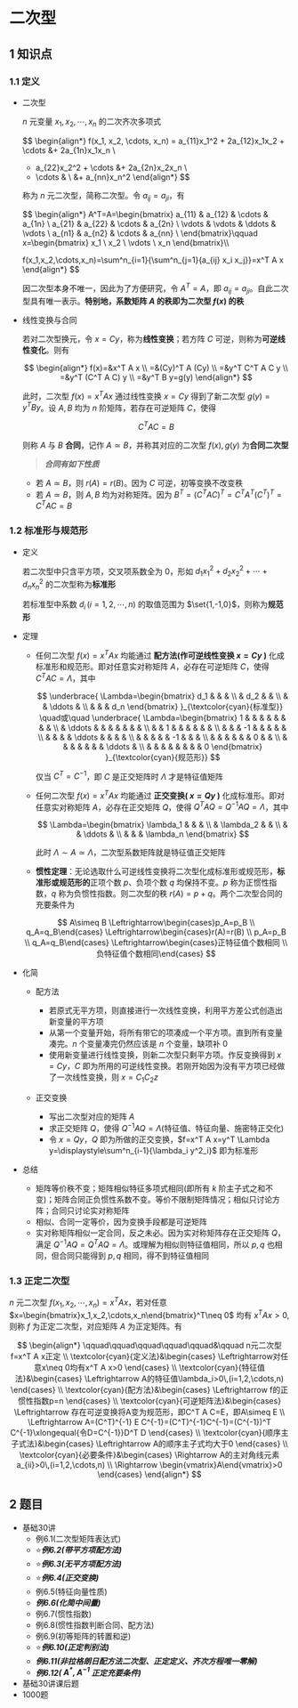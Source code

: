 # 二次型

## 1 知识点

### 1.1 定义

* 二次型

  $n$ 元变量 $x_1, x_2, \cdots, x_n$ 的二次齐次多项式
  
  $$
  \begin{align*}
    f(x_1, x_2, \cdots, x_n) =
    a_{11}x_1^2 + 2a_{12}x_1x_2 + \cdots &+ 2a_{1n}x_1x_n \\
    + a_{22}x_2^2 + \cdots &+ 2a_{2n}x_2x_n \\
    + \cdots & \\
    &+ a_{nn}x_n^2
  \end{align*}
  $$
  
  称为 $n$ 元二次型，简称二次型。令 $a_{ij}=a_{ji}$，有
  
  $$
  \begin{align*}
    A^T=A=\begin{bmatrix}
      a_{11} & a_{12} & \cdots & a_{1n} \\
      a_{21} & a_{22} & \cdots & a_{2n} \\
      \vdots & \vdots & \ddots & \vdots \\
      a_{n1} & a_{n2} & \cdots & a_{nn} \\
    \end{bmatrix}\qquad
    x=\begin{bmatrix}
      x_1 \\
      x_2 \\
      \vdots \\
      x_n
    \end{bmatrix}\\\\
  
    f(x_1,x_2,\cdots,x_n)=\sum^n_{i=1}{\sum^n_{j=1}{a_{ij} x_i x_j}}=x^T A x
  \end{align*}
  $$

  因二次型本身不唯一，因此为了方便研究，令 $A^T=A$，即 $a_{ij}=a_{ji}$。自此二次型具有唯一表示。**特别地，系数矩阵 $A$ 的秩即为二次型 $f(x)$ 的秩**

* 线性变换与合同

  若对二次型换元，令 $x=Cy$，称为**线性变换**；若方阵 $C$ 可逆，则称为**可逆线性变化**。则有
  
  $$
  \begin{align*}
    f(x)=&x^T A x \\
    =&(Cy)^T A (Cy) \\
    =&y^T C^T A C y \\
    =&y^T (C^T A C) y \\
    =&y^T B y=g(y)
  \end{align*}
  $$

  此时，二次型 $f(x)=x^T A x$ 通过线性变换 $x=Cy$ 得到了新二次型 $g(y)=y^T B y$。设 $A,B$ 均为 $n$ 阶矩阵，若存在可逆矩阵 $C$，使得
  
  $$
  C^T A C=B
  $$
  
  则称 $A$ 与 $B$ **合同**，记作 $A\simeq B$，并称其对应的二次型 $f(x),g(y)$ 为**合同二次型**

  > ***合同有如下性质***
  * 若 $A\simeq B$，则 $r(A)=r(B)$。因为 $C$ 可逆，初等变换不改变秩
  * 若 $A\simeq B$，则 $A,B$ 均为对称矩阵。因为 $B^T=\left(C^T A C\right)^T=C^T A^T (C^T)^T=C^T A C=B$

### 1.2 标准形与规范形

* 定义

  若二次型中只含平方项，交叉项系数全为 $0$，形如 $d_1 x^2_1+d_2 x^2_2+\cdots+d_n x^2_n$ 的二次型称为**标准形**
  
  若标准型中系数 $d_i\,(i=1,2,\cdots,n)$ 的取值范围为 $\set{1,-1,0}$，则称为**规范形**

* 定理
  * 任何二次型 $f(x)=x^T A x$ 均能通过 **配方法(作可逆线性变换 $x=Cy$ )** 化成标准形和规范形。即对任意实对称矩阵 $A$，必存在可逆矩阵 $C$，使得 $C^T A C=\Lambda$，其中

    $$
    \underbrace{
      \Lambda=\begin{bmatrix}
        d_1 & & & \\
        & d_2 & & \\
        & & \ddots & \\
        & & & d_n
      \end{bmatrix}
    }_{\textcolor{cyan}{标准型}}
    \quad或\quad
    \underbrace{
      \Lambda=\begin{bmatrix}
        1 & & & & & & & & \\
        & \ddots & & & & & & & \\
        & & 1 & & & & & & \\
        & & & -1 & & & & & \\
        & & & & \ddots & & & & \\
        & & & & & -1 & & & \\
        & & & & & & 0 & & \\
        & & & & & & & \ddots & \\
        & & & & & & & & 0
      \end{bmatrix}
    }_{\textcolor{cyan}{规范形}}
    $$

    仅当 $C^T=C^{-1}$，即 $C$ 是正交矩阵时 $\Lambda$ 才是特征值矩阵
  
  * 任何二次型 $f(x)=x^T A x$ 均能通过 **正交变换( $x=Qy$ )** 化成标准形。即对任意实对称矩阵 $A$，必存在正交矩阵 $Q$，使得 $Q^T A Q=Q^{-1} A Q=\Lambda$，其中
  
    $$
    \Lambda=\begin{bmatrix}
        \lambda_1 & & & \\
        & \lambda_2 & & \\
        & & \ddots & \\
        & & & \lambda_n
    \end{bmatrix}
    $$

    此时 $\Lambda\sim A\simeq\Lambda$，二次型系数矩阵就是特征值正交矩阵

  * **惯性定理**：无论选取什么可逆线性变换将二次型化成标准形或规范形，**标准形或规范形的**正项个数 $p$、负项个数 $q$ 均保持不变。$p$ 称为正惯性指数，$q$ 称为负惯性指数。则二次型的秩 $r(A)=p+q$。两个二次型合同的充要条件为

   $$
   A\simeq B
   \Leftrightarrow\begin{cases}p_A=p_B \\ q_A=q_B\end{cases}
   \Leftrightarrow\begin{cases}r(A)=r(B) \\ p_A=p_B \\ q_A=q_B\end{cases}
   \Leftrightarrow\begin{cases}正特征值个数相同 \\ 负特征值个数相同\end{cases}
   $$

* 化简
  * 配方法
    * 若原式无平方项，则直接进行一次线性变换，利用平方差公式创造出新变量的平方项
    * 从第一个变量开始，将所有带它的项凑成一个平方项。直到所有变量凑完。$n$ 个变量凑完仍然应该是 $n$ 个变量，缺项补 $0$
    * 使用新变量进行线性变换，则新二次型只剩平方项。作反变换得到 $x=Cy$，$C$ 即为所用的可逆线性变换。若刚开始因为没有平方项已经做了一次线性变换，则 $x=C_1 C_2 z$
  
  * 正交变换
    * 写出二次型对应的矩阵 $A$
    * 求正交矩阵 $Q$，使得 $Q^{-1}AQ=\Lambda$(特征值、特征向量、施密特正交化)
    * 令 $x=Qy$，$Q$ 即为所做的正交变换，$f=x^T A x=y^T \Lambda y=\displaystyle\sum^n_{i-1}{\lambda_i y^2_i}$ 即为标准形

* 总结
  * 矩阵等价秩不变；矩阵相似特征多项式相同(即所有 $k$ 阶主子式之和不变)；矩阵合同正负惯性系数不变。等价不限制矩阵情况；相似只讨论方阵；合同只讨论实对称矩阵
  * 相似、合同一定等价，因为变换手段都是可逆矩阵
  * 实对称矩阵相似一定合同，反之未必。因为实对称矩阵存在正交矩阵 $Q$，满足 $Q^{-1} A Q=Q^T A Q=\Lambda$。或理解为相似则特征值相同，所以 $p,q$ 也相同，但合同只能得到 $p,q$ 相同，得不到特征值相同

### 1.3 正定二次型

$n$ 元二次型 $f(x_1,x_2,\cdots,x_n)=x^T A x$，若对任意 $x=\begin{bmatrix}x_1,x_2,\cdots,x_n\end{bmatrix}^T\neq 0$ 均有 $x^T A x>0$,则称 $f$ 为正定二次型，对应矩阵 $A$ 为正定矩阵。有

$$
\begin{align*}
  \qquad\qquad\qquad\qquad\qquad&\qquad n元二次型f=x^T A x正定 \\
  \textcolor{cyan}{定义法}&\begin{cases}
    \Leftrightarrow对任意x\neq 0均有x^T A x>0
  \end{cases} \\
  \textcolor{cyan}{特征值法}&\begin{cases}
    \Leftrightarrow A的特征值\lambda_i>0\,(i=1,2,\cdots,n)
  \end{cases} \\
  \textcolor{cyan}{配方法}&\begin{cases}
    \Leftrightarrow f的正惯性指数p=n
  \end{cases} \\
  \textcolor{cyan}{可逆矩阵法}&\begin{cases}
    \Leftrightarrow 存在可逆变换将A变为规范形，即C^T A C=E，即A\simeq E \\
    \Leftrightarrow A=(C^T)^{-1} E C^{-1}=(C^T)^{-1}C^{-1}=(C^{-1})^T C^{-1}\xlongequal{令D=C^{-1}}D^T D
  \end{cases} \\
  \textcolor{cyan}{顺序主子式法}&\begin{cases}
    \Leftrightarrow A的顺序主子式均大于0
  \end{cases} \\
  \textcolor{cyan}{必要条件}&\begin{cases}
    \Rightarrow A的主对角线元素a_{ii}>0\,(i=1,2,\cdots,n) \\
    \Rightarrow \begin{vmatrix}A\end{vmatrix}>0
  \end{cases}
\end{align*}
$$

## 2 题目

* 基础30讲
  * 例6.1(二次型矩阵表达式)
  * ⭐***例6.2(带平方项配方法)***
  * ⭐***例6.3(无平方项配方法)***
  * ⭐***例6.4(正交变换)***
  * 例6.5(特征向量性质)
  * ***例6.6(化简中间量)***
  * 例6.7(惯性指数)
  * 例6.8(惯性指数判断合同、配方法)
  * 例6.9(初等矩阵的转置和逆)
  * ⭐***例6.10(正定判别法)***
  * ***例6.11(非拉格朗日配方法二次型、正定定义、齐次方程唯一零解)***
  * ***例6.12( $A^{*},A^{-1}$ 正定充要条件)***
* 基础30讲课后题
* 1000题
